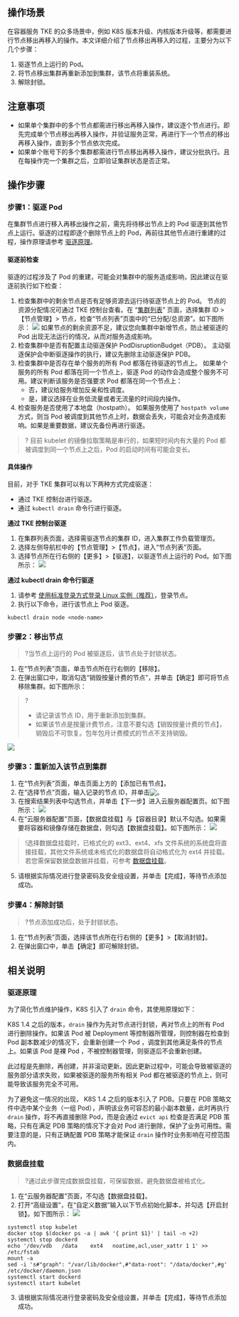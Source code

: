 ## 操作场景
在容器服务 TKE 的众多场景中，例如 K8S 版本升级、内核版本升级等，都需要进行节点移出再移入的操作。本文详细介绍了节点移出再移入的过程，主要分为以下几个步骤：
1. 驱逐节点上运行的 Pod。
2. 将节点移出集群再重新添加到集群，该节点将重装系统。
3. 解除封锁。

## 注意事项
- 如果单个集群中的多个节点都需进行移出再移入操作，建议逐个节点进行。即先完成单个节点移出再移入操作，并验证服务正常，再进行下一个节点的移出再移入操作，直到多个节点依次完成。
- 如果单个账号下的多个集群都需进行节点移出再移入操作，建议分批执行。且在每操作完一个集群之后，立即验证集群状态是否正常。


## 操作步骤
### 步骤1：驱逐 Pod
在集群节点进行移入再移出操作之前，需先将待移出节点上的 Pod 驱逐到其他节点上运行。驱逐的过程即逐个删除节点上的 Pod，再前往其他节点进行重建的过程，操作原理请参考 [驱逐原理](#drain)。


#### 驱逐前检查
驱逐的过程涉及了 Pod 的重建，可能会对集群中的服务造成影响，因此建议在驱逐前执行如下检查：
1. 检查集群中的剩余节点是否有足够资源去运行待驱逐节点上的 Pod。
节点的资源分配情况可通过 TKE 控制台查看。在 “[集群列表](https://console.cloud.tencent.com/tke2/cluster)” 页面，选择集群 ID >【节点管理】> 节点，检查“节点列表”页面中的“已分配/总资源”。如下图所示：
![](https://main.qcloudimg.com/raw/5ac6f7f2000b2389c4546c3e08644978.png)
	如果节点的剩余资源不足，建议您向集群中新增节点，防止被驱逐的 Pod 出现无法运行的情况，从而对服务造成影响。
2. 检查集群中是否有配置主动驱逐保护 PodDisruptionBudget（PDB）。
主动驱逐保护会中断驱逐操作的执行，建议先删除主动驱逐保护 PDB。
3. 检查集群中是否存在单个服务的所有 Pod 都落在待驱逐的节点上。
如果单个服务的所有 Pod 都落在同一个节点上，驱逐 Pod 的动作会造成整个服务不可用。建议判断该服务是否强要求 Pod 都落在同一个节点上：
	- 否，建议给服务增加反亲和性调度。
	- 是，建议选择在业务低流量或者无流量的时间段内操作。
4. 检查服务是否使用了本地盘（hostpath）。
如果服务使用了 `hostpath volume` 方式，则当 Pod 被调度到其他节点上时，数据会丢失，可能会对业务造成影响。如果是重要数据，建议先备份再进行驱逐。

>? 目前 kubelet 的镜像拉取策略是串行的，如果短时间内有大量的 Pod 都被调度到同一个节点上之后，Pod 的启动时间有可能会变长。


#### 具体操作

目前，对于 TKE 集群可以有以下两种方式完成驱逐：
- 通过 TKE 控制台进行驱逐。
- 通过 `kubectl drain` 命令行进行驱逐。

**通过 TKE 控制台驱逐**
1. 在集群列表页面，选择需驱逐节点的集群 ID，进入集群工作负载管理页。
2. 选择左侧导航栏中的【节点管理】>【节点】，进入“节点列表”页面。
3. 选择节点所在行右侧的【更多】>【驱逐】，以驱逐节点上运行的 Pod。如下图所示：
![](https://main.qcloudimg.com/raw/77764afa7d3ba6192a1d13d4d8169c65.png)

**通过 kubectl drain 命令行驱逐**
1. 请参考 [使用标准登录方式登录 Linux 实例（推荐）](https://cloud.tencent.com/document/product/213/5436)，登录节点。
2. 执行以下命令，进行该节点上 Pod 驱逐。
```
kubectl drain node <node-name>
```

### 步骤2：移出节点
>?当节点上运行的 Pod 被驱逐后，该节点处于封锁状态。
>
1. 在“节点列表”页面，单击节点所在行右侧的【移除】。
2. 在弹出窗口中，取消勾选“销毁按量计费的节点”，并单击【确定】即可将节点移除集群。如下图所示：
>?
>- 请记录该节点 ID，用于重新添加到集群。
>- 如果该节点是按量计费节点，注意不要勾选【销毁按量计费的节点】，销毁后不可恢复。包年包月计费模式的节点不支持销毁。
>
![](https://main.qcloudimg.com/raw/8231695c9f69b6690a2164dfe32d08a4.png)


### 步骤3：重新加入该节点到集群
1. 在“节点列表”页面，单击页面上方的【添加已有节点】。
2. 在“选择节点”页面，输入记录的节点 ID，并单击<img src="https://main.qcloudimg.com/raw/706ad377ac9c152afe7d28aa9685f8e6.png" style="margin:-3px 0px">。
3. 在搜索结果列表中勾选节点，并单击【下一步】进入云服务器配置页。如下图所示：
![](https://main.qcloudimg.com/raw/23bb5511c4b49ce16a50d45c983416ba.png)
4. 在“云服务器配置”页面，【数据盘挂载】与【容器目录】默认不勾选。如果需要将容器和镜像存储在数据盘，则勾选【数据盘挂载】。如下图所示：
![](https://main.qcloudimg.com/raw/e25bdb6fd89a23744528019eedec60d1.png)
>!选择数据盘挂载时，已格式化的 ext3、ext4、xfs 文件系统的系统盘将直接挂载，其他文件系统或未格式化的数据盘将自动格式化为 ext4 并挂载。若您需保留数据盘数据并挂载，可参考 [数据盘挂载](#data)。
>
5. 请根据实际情况进行登录密码及安全组设置，并单击【完成】，等待节点添加成功。


### 步骤4：解除封锁
>?节点添加成功后，处于封锁状态。
>
1. 在“节点列表”页面，选择该节点所在行右侧的【更多】>【取消封锁】。
2. 在弹出窗口中，单击【确定】即可解除封锁。

## 相关说明

### 驱逐原理[](id:drain)

为了简化节点维护操作，K8S 引入了 `drain` 命令，其使用原理如下：

K8S 1.4 之后的版本，`drain` 操作为先对节点进行封锁，再对节点上的所有 Pod 进行删除操作。如果该 Pod 被 Deployment 等控制器所管理，则控制器在检查到 Pod 副本数减少的情况下，会重新创建一个 Pod ，调度到其他满足条件的节点上。如果该 Pod 是裸 Pod ，不被控制器管理，则驱逐后不会重新创建。

此过程是先删除，再创建，并非滚动更新。因此更新过程中，可能会导致被驱逐的服务部分请求失败，如果被驱逐的服务所有相关 Pod 都在被驱逐的节点上，则可能导致该服务完全不可用。

为了避免这一情况的出现， K8S 1.4 之后的版本引入了 PDB。只要在 PDB 策略文件中选中某个业务（一组 Pod），声明该业务可容忍的最小副本数量，此时再执行 `drain` 操作，将不再直接删除 Pod，而是会通过 `evict api` 检查是否满足 PDB 策略，只有在满足 PDB 策略的情况下才会对 Pod 进行删除，保护了业务可用性。需要注意的是，只有正确配置 PDB 策略才能保证 `drain` 操作时业务影响在可控范围内。

### 数据盘挂载[](id:data)

>?通过此步骤完成数据盘挂载，可保留数据，避免数据盘被格式化。
>
1. 在“云服务器配置”页面，不勾选【数据盘挂载】。
2. 打开“高级设置”，在“自定义数据”输入以下节点初始化脚本，并勾选【开启封锁】。如下图所示：
![](https://main.qcloudimg.com/raw/2998c7dcebca9bcff89fcf0d38586fc9.png)
```
systemctl stop kubelet  
docker stop $(docker ps -a | awk '{ print $1}' | tail -n +2)
systemctl stop dockerd  
echo '/dev/vdb   /data    ext4   noatime,acl,user_xattr 1 1' >> /etc/fstab
mount -a
sed -i 's#"graph": "/var/lib/docker",#"data-root": "/data/docker",#g' /etc/docker/daemon.json
systemctl start dockerd  
systemctl start kubelet 
```
3. 请根据实际情况进行登录密码及安全组设置，并单击【完成】，等待节点添加成功。

